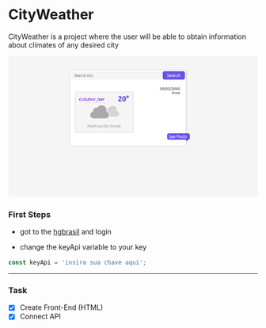 # CityWeather
CityWeather is a project where the user will be able to obtain information about climates of any desired city

<img src="./img/display.png">

### First Steps
- got to the [hgbrasil](https://hgbrasil.com/status/weather/) and login

- change the keyApi variable to your key

```javascript
const keyApi = 'insira sua chave aqui';
```

---

### Task
- [x] Create Front-End (HTML)
- [x] Connect API
